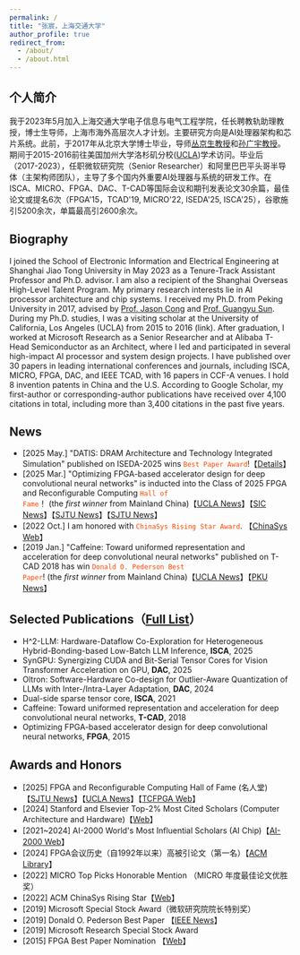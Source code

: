 ```yaml
---
permalink: /
title: "张宸，上海交通大学"
author_profile: true
redirect_from: 
  - /about/
  - /about.html
---
```


## 个人简介
我于2023年5月加入上海交通大学电子信息与电气工程学院，任长聘教轨助理教授，博士生导师，上海市海外高层次人才计划。主要研究方向是AI处理器架构和芯片系统。此前，于2017年从北京大学博士毕业，导师[丛京生教授](https://vast.cs.ucla.edu/people/faculty/jason-cong)和[孙广宇教授](https://ic.pku.edu.cn/szdw/zzjs/sjzdhyjsxtx1/sgy/index.htm)。期间于2015-2016前往美国加州大学洛杉矶分校([UCLA]((https://vast.cs.ucla.edu/people/alumni/chen-zhang)))学术访问。毕业后（2017-2023），任职微软研究院（Senior Researcher）和阿里巴巴平头哥半导体（主架构师团队），主导了多个国内外重要AI处理器与系统的研发工作。在 ISCA、MICRO、FPGA、DAC、T-CAD等国际会议和期刊发表论文30余篇，最佳论文或提名6次（FPGA'15，TCAD'19, MICRO'22, ISEDA'25, ISCA'25），谷歌施引5200余次，单篇最高引2600余次。

## Biography
I joined the School of Electronic Information and Electrical Engineering at Shanghai Jiao Tong University in May 2023 as a Tenure-Track Assistant Professor and Ph.D. advisor. I am also a recipient of the Shanghai Overseas High-Level Talent Program. My primary research interests lie in AI processor architecture and chip systems. I received my Ph.D. from Peking University in 2017, advised by [Prof. Jason Cong](https://vast.cs.ucla.edu/people/faculty/jason-cong) and [Prof. Guangyu Sun](https://ic.pku.edu.cn/szdw/zzjs/sjzdhyjsxtx1/sgy/index.htm). During my Ph.D. studies, I was a visiting scholar at the University of California, Los Angeles (UCLA) from 2015 to 2016 (link). After graduation, I worked at Microsoft Research as a Senior Researcher and at Alibaba T-Head Semiconductor as an Architect, where I led and participated in several high-impact AI processor and system design projects. I have published over 30 papers in leading international conferences and journals, including ISCA, MICRO, FPGA, DAC, and IEEE TCAD, with 16 papers in CCF-A venues. I hold 8 invention patents in China and the U.S. According to Google Scholar, my first-author or corresponding-author publications have received over 4,100 citations in total, including more than 3,400 citations in the past five years.

## News
- [2025 May.] "DATIS: DRAM Architecture and Technology Integrated Simulation" published on ISEDA-2025 wins <code style="color : orangered">Best Paper Award</code>!【[Details](https://mp.weixin.qq.com/s/hbeWcrVhF9V7ioWSrNAvWQ)】
- [2025 Mar.] "Optimizing FPGA-based accelerator design for deep convolutional neural networks" is inducted into the Class of 2025 FPGA and Reconfigurable Computing <code style="color : orangered">Hall of Fame</code>！ (the *first winner* from Mainland China)【[UCLA News](https://www.cs.ucla.edu/professor-jason-cong-and-co-authors-inducted-into-the-class-of-2025-fpga-and-reconfigurable-computing-hall-of-fame/)】【[SIC News](https://mp.weixin.qq.com/s/ZKNA4BI9bxbInRNhaJVlLg)】【[SJTU News](https://mp.weixin.qq.com/s/vpba44-PizkJ_xq2F9I0Uw)】【[SJTU News](https://news.sjtu.edu.cn/jdyw/20250305/207749.html)】
- [2022 Oct.] I am honored with <code style="color : orangered">ChinaSys Rising Star Award</code>. 【[ChinaSys Web](https://chinasys.org/doku.php?id=awards)】
- [2019 Jan.] "Caffeine: Toward uniformed representation and acceleration for deep convolutional neural networks" published on T-CAD 2018 has win <code style="color : orangered">Donald O. Pederson Best Paper</code>! (the *first winner* from Mainland China)【[UCLA News](https://www.cs.ucla.edu/2019-donald-o-pederson-best-paper-award/)】【[PKU News](https://cs.pku.edu.cn/info/1263/2440.htm)】

## Selected Publications（[Full List](https://chenzhangsjtu.github.io/publications/)）
- H^2-LLM: Hardware-Dataflow Co-Exploration for Heterogeneous Hybrid-Bonding-based Low-Batch LLM Inference, **ISCA**, 2025
- SynGPU: Synergizing CUDA and Bit-Serial Tensor Cores for Vision Transformer Acceleration on GPU, **DAC**, 2025
- Oltron: Software-Hardware Co-design for Outlier-Aware Quantization of LLMs with Inter-/Intra-Layer Adaptation, **DAC**, 2024
- Dual-side sparse tensor core, **ISCA**, 2021
- Caffeine: Toward uniformed representation and acceleration for deep convolutional neural networks, **T-CAD**, 2018
- Optimizing FPGA-based accelerator design for deep convolutional neural networks, **FPGA**, 2015


## Awards and Honors
- [2025] FPGA and Reconfigurable Computing Hall of Fame (名人堂) 【[SJTU News](https://mp.weixin.qq.com/s/ZKNA4BI9bxbInRNhaJVlLg)】【[UCLA News](https://www.cs.ucla.edu/professor-jason-cong-and-co-authors-inducted-into-the-class-of-2025-fpga-and-reconfigurable-computing-hall-of-fame/)】【[TCFPGA Web](https://tcfpga.org/books/hall-of-fame/page/hall-of-fame-inductees)】
- [2024] Stanford and Elsevier Top-2% Most Cited Scholars (Computer Architecture and Hardware)【[Web](https://topresearcherslist.com/Home/Profile/899190)】
- [2021~2024] AI-2000 World's Most Influential Scholars (AI Chip)【[AI-2000 Web](https://www.aminer.cn/ai2000/ct)】
- [2024] FPGA会议历史（自1992年以来）高被引论文（第一名）【[ACM Library](https://dl.acm.org/conference/fpga)】
- [2022] MICRO Top Picks Honorable Mention （MICRO 年度最佳论文优胜奖）
- [2022] ACM ChinaSys Rising Star【[Web](https://chinasys.org/doku.php?id=awards)】
- [2019] Microsoft Special Stock Award（微软研究院院长特别奖）
- [2019] Donald O. Pederson Best Paper 【[IEEE News](https://ieee-ceda.org/awards/donald-o-pederson-award#recipients)】
- [2019] Microsoft Research Special Stock Award
- [2015] FPGA Best Paper Nomination 【[Web](https://www.isfpga.org/past/fpga2015/index.html)】
